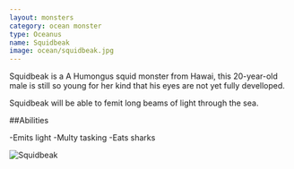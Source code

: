 ```yaml
---
layout: monsters
category: ocean monster
type: Oceanus 
name: Squidbeak
image: ocean/squidbeak.jpg
---
```


Squidbeak is a A Humongus squid monster from Hawai, this 20-year-old male is still so young for her kind that his eyes are not yet fully develloped.

Squidbeak will be able to femit long beams of light through the sea.

##Abilities

-Emits light
-Multy tasking
-Eats sharks

![Squidbeak](http://www.matthijskamstra.nl/blog/wp-content/uploads/Squidbeak_wp500.jpg)
